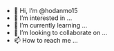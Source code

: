 - 👋 Hi, I’m @hodanmo15
- 👀 I’m interested in ...
- 🌱 I’m currently learning ...
- 💞️ I’m looking to collaborate on ...
- 📫 How to reach me ...

<!---
hodanmo15/hodanmo15 is a ✨ special ✨ repository because its `README.md` (this file) appears on your GitHub profile.
You can click the Preview link to take a look at your changes.
This repository will include all the functions of for NuNorme app.
This read.me file will include all of the components of the NuNorme app.
Update as the dev cycle continues.
--->

